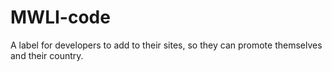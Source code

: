 # MWLI-code
A label for developers to add to their sites, so they can promote themselves and their country.
